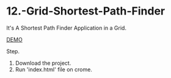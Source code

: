 # 12.-Grid-Shortest-Path-Finder
 It's A Shortest Path Finder Application in a Grid.
 
 [DEMO](https://rudro-25.github.io/12.-Grid-Shortest-Path-Finder/)

Step.

1. Download the project.
2. Run 'index.html' file on crome.
